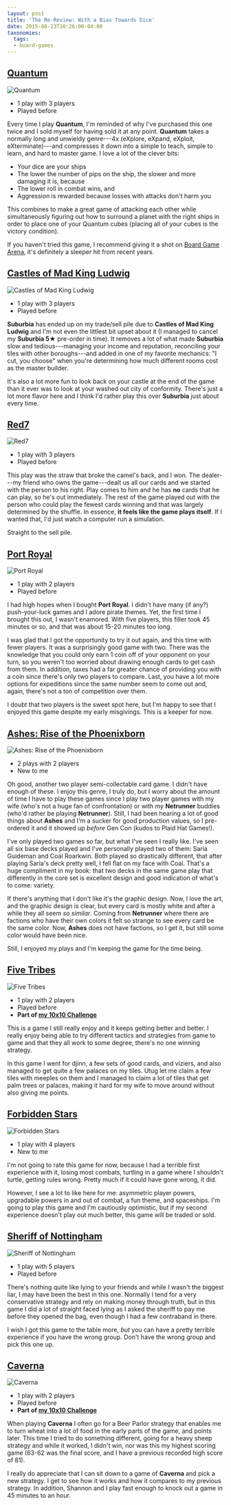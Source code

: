 ```yaml
---
layout: post
title: 'The Re-Review: With a Bias Towards Dice'
date: 2015-08-23T10:26:00-04:00
taxonomies:
  tags:
  - board-games
---
```

## [Quantum](https://boardgamegeek.com/boardgame/143519/quantum)

![Quantum](/covers/quantum.jpg)

- 1 play with 3 players
- Played before

Every time I play **Quantum**, I'm reminded of why I've purchased this one twice and I sold myself for having sold it at any point. **Quantum** takes a normally long and unwieldy genre---4x (eXplore, eXpand, eXploit, eXterminate)---and compresses it down into a simple to teach, simple to learn, and hard to master game. I love a lot of the clever bits:

- Your dice are your ships
- The lower the number of pips on the ship, the slower and more damaging it is, because
- The lower roll in combat wins, and
- Aggression is rewarded because losses with attacks don't harm you

This combines to make a great game of attacking each other while simultaneously figuring out how to surround a planet with the right ships in order to place one of your Quantum cubes (placing all of your cubes is the victory condition).

If you haven't tried this game, I recommend giving it a shot on [Board Game Arena](http://en.boardgamearena.com/#!gamepanel?game=quantum), it's definitely a sleeper hit from recent years.

## [Castles of Mad King Ludwig](https://boardgamegeek.com/boardgame/155426/castles-mad-king-ludwig)

![Castles of Mad King Ludwig](/covers/castles-of-mad-king-ludwig.jpg)

- 1 play with 3 players
- Played before

**Suburbia** has ended up on my trade/sell pile due to **Castles of Mad King Ludwig** and I'm not even the littlest bit upset about it (I managed to cancel my **Suburbia 5★** pre-order in time). It removes a lot of what made **Suburbia** slow and tedious---managing your income and reputation, reconciling your tiles with other boroughs---and added in one of my favorite mechanics: "I cut, you choose" when you're determining how much different rooms cost as the master builder.

It's also a lot more fun to look back on your castle at the end of the game than it ever was to look at your washed out city of conformity. There's just a lot more flavor here and I think I'd rather play this over **Suburbia** just about every time.

## [Red7](https://boardgamegeek.com/boardgame/161417/red7)

![Red7](/covers/red7.png)

- 1 play with 3 players
- Played before

This play was the straw that broke the camel's back, and I won. The dealer---my friend who owns the game---dealt us all our cards and we started with the person to his right. Play comes to him and he has **no** cards that he can play, so he's out immediately. The rest of the game played out with the person who could play the fewest cards winning and that was largely determined by the shuffle. In essence, **it feels like the game plays itself**. If I wanted that, I'd just watch a computer run a simulation.

Straight to the sell pile.

## [Port Royal](https://boardgamegeek.com/boardgame/156009/port-royal)

![Port Royal](/covers/port-royal.jpg)

- 1 play with 2 players
- Played before

I had high hopes when I bought **Port Royal**. I didn't have many (if any?) push-your-luck games and I adore pirate themes. Yet, the first time I brought this out, I wasn't enamored. With five players, this filler took 45 minutes or so, and that was about 15-20 minutes too long.

I was glad that I got the opportunity to try it out again, and this time with fewer players. It was a surprisingly good game with two. There was the knowledge that you could only earn 1 coin off of your opponent on your turn, so you weren't too worried about drawing enough cards to get cash from them. In addition, taxes had a far greater chance of providing you with a coin since there's only two players to compare. Last, you have a lot more options for expeditions since the same number seem to come out and, again, there's not a ton of competition over them.

I doubt that two players is the sweet spot here, but I'm happy to see that I enjoyed this game despite my early misgivings. This is a keeper for now.

## [Ashes: Rise of the Phoenixborn](https://boardgamegeek.com/boardgame/167400/ashes-rise-phoenixborn)

![Ashes: Rise of the Phoenixborn](/covers/ashes-rise-of-the-phoenixborn.jpg)

- 2 plays with 2 players
- New to me

Oh good, another two player semi-collectable card game. I didn't have enough of these. I enjoy this genre, I truly do, but I worry about the amount of time I have to play these games since I play two player games with my wife (who's not a huge fan of confrontation) or with my **Netrunner** buddies (who'd rather be playing **Netrunner**). Still, I had been hearing a lot of good things about **Ashes** and I'm a sucker for good production values, so I pre-ordered it and it showed up *before* Gen Con (kudos to Plaid Hat Games!).

I've only played two games so far, but what I've seen I really like. I've seen all six base decks played and I've personally played two of them: Saria Guideman and Coal Roarkwin. Both played so drastically different, that after playing Saria's deck pretty well, I fell flat on my face with Coal. That's a huge compliment in my book: that two decks in the same game play that differently in the core set is excellent design and good indication of what's to come: variety.

If there's anything that I don't like it's the graphic design. Now, I love the art, and the graphic design is clear, but every card is mostly white and after a while they all seem *so similar*. Coming from **Netrunner** where there are factions who have their own colors it felt so strange to see every card be the same color. Now, **Ashes** does not have factions, so I get it, but still some color would have been nice.

Still, I enjoyed my plays and I'm keeping the game for the time being.

## [Five Tribes](https://boardgamegeek.com/boardgame/157354/five-tribes)

![Five Tribes](/covers/five-tribes.jpg)

- 1 play with 2 players
- Played before
- **Part of [my 10x10 Challenge](https://boardgamegeek.com/geeklist/183527/wesbakers-2015-10x10-hardcore-challenge)**

This is a game I still really enjoy and it keeps getting better and better. I really enjoy being able to try different tactics and strategies from game to game and that they all work to some degree, there's no one winning strategy.

In this game I went for djinn, a few sets of good cards, and viziers, and also managed to get quite a few palaces on my tiles. Utug let me claim a few tiles with meeples on them and I managed to claim a lot of tiles that get palm trees or palaces, making it hard for my wife to move around without also giving me points.

## [Forbidden Stars](https://boardgamegeek.com/boardgame/175155/forbidden-stars)

![Forbidden Stars](/covers/forbidden-stars.jpg)

- 1 play with 4 players
- New to me

I'm not going to rate this game for now, because I had a terrible first experience with it, losing most combats, turtling in a game where I shouldn't turtle, getting rules wrong. Pretty much if it could have gone wrong, it did.

However, I see a lot to like here for me: asymmetric player powers, upgradable powers in and out of combat, a fun theme, and spaceships. I'm going to play this game and I'm cautiously optimistic, but if my second experience doesn't play out much better, this game will be traded or sold.

## [Sheriff of Nottingham](https://boardgamegeek.com/boardgame/157969/sheriff-nottingham)

![Sheriff of Nottingham](/covers/sheriff-of-nottingham.jpg)

- 1 play with 5 players
- Played before

There's nothing quite like lying to your friends and while I wasn't the biggest liar, I may have been the best in this one. Normally I tend for a very conservative strategy and rely on making money through truth, but in this game I did a lot of straight faced lying as I asked the sheriff to pay me before they opened the bag, even though I had a few contraband in there.

I wish I got this game to the table more, *but* you can have a pretty terrible experience if you have the wrong group. Don't have the wrong group and pick this one up.

## [Caverna](https://boardgamegeek.com/boardgame/102794/caverna-cave-farmers)

![Caverna](/covers/caverna.jpg)

- 1 play with 2 players
- Played before
- **Part of [my 10x10 Challenge](https://boardgamegeek.com/geeklist/183527/wesbakers-2015-10x10-hardcore-challenge)**

When playing **Caverna** I often go for a Beer Parlor strategy that enables me to turn wheat into a lot of food in the early parts of the game, and points later. This time I tried to do something different, going for a heavy sheep strategy and while it worked, I didn't win, nor was this my highest scoring game (63-62 was the final score, and I have a previous recorded high score of 81).

I really do appreciate that I can sit down to a game of **Caverna** and pick a new strategy. I get to see how it works and how it compares to my previous strategy. In addition, Shannon and I play fast enough to knock out a game in 45 minutes to an hour.
